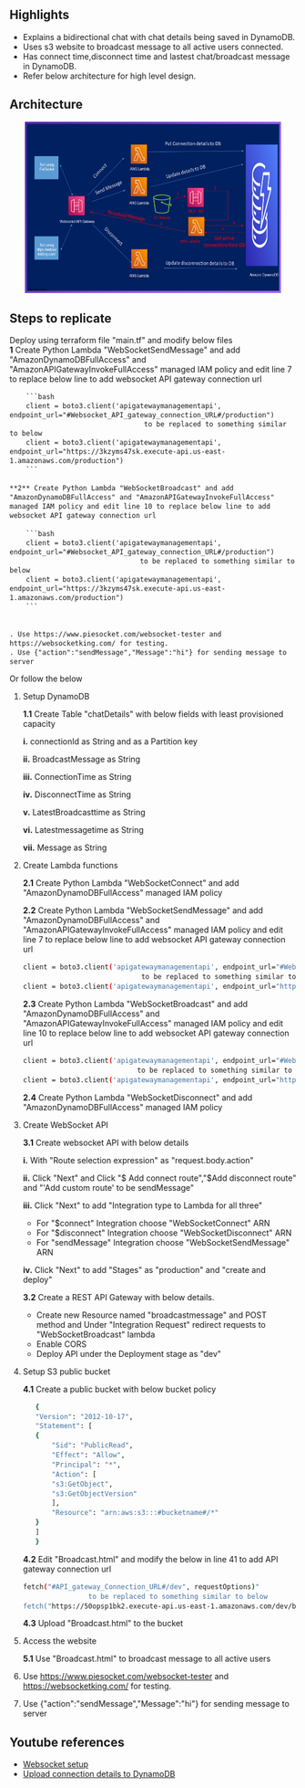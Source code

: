 ## Highlights

* Explains a bidirectional chat with chat details being saved in DynamoDB.
* Uses s3 website to broadcast message to all active users connected.
* Has connect time,disconnect time and lastest chat/broadcast message in DynamoDB.
* Refer below architecture for high level design.

## Architecture
<p align="center">
  <img src="Slide.png" width="450" height="300" title="Architecture"> 
</p>

## Steps to replicate
  
Deploy using terraform file "main.tf" and modify below files  
    **1** Create Python Lambda "WebSocketSendMessage" and add "AmazonDynamoDBFullAccess" and "AmazonAPIGatewayInvokeFullAccess" managed IAM policy and edit line 7 to replace below line to add websocket API gateway connection url
      	
		```bash
		client = boto3.client('apigatewaymanagementapi', endpoint_url="#Websocket_API_gateway_connection_URL#/production")
									 to be replaced to something similar to below
		client = boto3.client('apigatewaymanagementapi', endpoint_url="https://3kzyms47sk.execute-api.us-east-1.amazonaws.com/production")
		```

    **2** Create Python Lambda "WebSocketBroadcast" and add "AmazonDynamoDBFullAccess" and "AmazonAPIGatewayInvokeFullAccess" managed IAM policy and edit line 10 to replace below line to add websocket API gateway connection url
      
		```bash
		client = boto3.client('apigatewaymanagementapi', endpoint_url="#Websocket_API_gateway_connection_URL#/production")
									to be replaced to something similar to below
		client = boto3.client('apigatewaymanagementapi', endpoint_url="https://3kzyms47sk.execute-api.us-east-1.amazonaws.com/production")
		```
    
	
	. Use https://www.piesocket.com/websocket-tester and https://websocketking.com/ for testing.
	. Use {"action":"sendMessage","Message":"hi"} for sending message to server
  
  
  
  Or follow the below
  
  
  
  1. Setup DynamoDB
  
     **1.1** Create Table "chatDetails" with below fields with least provisioned capacity
     
	    **i.** connectionId as String and as a Partition key
		
	    **ii.** BroadcastMessage as String
		
	    **iii.** ConnectionTime as String
		
	    **iv.** DisconnectTime as String

	    **v.** LatestBroadcasttime as String

	    **vi.** Latestmessagetime as String

	    **vii.** Message as String		
		
  2. Create Lambda functions
  
      **2.1** Create Python Lambda "WebSocketConnect" and add "AmazonDynamoDBFullAccess" managed IAM policy 
      
      **2.2** Create Python Lambda "WebSocketSendMessage" and add "AmazonDynamoDBFullAccess" and "AmazonAPIGatewayInvokeFullAccess" managed IAM policy and edit line 7 to replace below line to add websocket API gateway connection url
      	
		```bash
		client = boto3.client('apigatewaymanagementapi', endpoint_url="#Websocket_API_gateway_connection_URL#/production")
									 to be replaced to something similar to below
		client = boto3.client('apigatewaymanagementapi', endpoint_url="https://3kzyms47sk.execute-api.us-east-1.amazonaws.com/production")
		```

      **2.3** Create Python Lambda "WebSocketBroadcast" and add "AmazonDynamoDBFullAccess" and "AmazonAPIGatewayInvokeFullAccess" managed IAM policy and edit line 10 to replace below line to add websocket API gateway connection url
      
		```bash
		client = boto3.client('apigatewaymanagementapi', endpoint_url="#Websocket_API_gateway_connection_URL#/production")
									to be replaced to something similar to below
		client = boto3.client('apigatewaymanagementapi', endpoint_url="https://3kzyms47sk.execute-api.us-east-1.amazonaws.com/production")
		```
				
      **2.4** Create Python Lambda "WebSocketDisconnect" and add "AmazonDynamoDBFullAccess" managed IAM policy

  3. Create WebSocket API
  
       **3.1** Create websocket API with below details
       
		**i.** With "Route selection expression" as "request.body.action"
		
		**ii.** Click "Next" and Click "$ Add connect route","$Add disconnect route" and "'Add custom route' to be sendMessage"
		
		**iii.** Click "Next" to add "Integration type to Lambda for all three"
		
		* For "$connect" Integration choose "WebSocketConnect" ARN
		* For "$disconnect" Integration choose "WebSocketDisconnect" ARN
		* For "sendMessage" Integration choose "WebSocketSendMessage" ARN
		
		**iv.** Click "Next" to add "Stages" as "production" and "create and deploy"
		
       **3.2** Create a REST API Gateway with below details.
       
	    * Create new Resource named "broadcastmessage" and POST method and Under "Integration Request" redirect requests to "WebSocketBroadcast" lambda 
		* Enable CORS
		* Deploy API under the Deployment stage as "dev"
		
  4. Setup S3 public bucket

       **4.1** Create a public bucket with below bucket policy
	 ```bash
		{
	    "Version": "2012-10-17",
	    "Statement": [
		{
		    "Sid": "PublicRead",
		    "Effect": "Allow",
		    "Principal": "*",
		    "Action": [
			"s3:GetObject",
			"s3:GetObjectVersion"
		    ],
		    "Resource": "arn:aws:s3:::#bucketname#/*"
		}
	    ]
		}
	  ```
	
       **4.2**  Edit "Broadcast.html" and modify the below in line 41 to add API gateway connection url   
        ```bash
		fetch("#API_gateway_Connection_URL#/dev", requestOptions)"
						to be replaced to something similar to below	
		fetch("https://50opsp1bk2.execute-api.us-east-1.amazonaws.com/dev/broadcastmessage", requestOptions)
		```
		
       **4.3**  Upload "Broadcast.html" to the bucket
   
  5. Access the website

      **5.1**  Use "Broadcast.html" to broadcast message to all active users

  5. Use https://www.piesocket.com/websocket-tester and https://websocketking.com/ for testing.
  6. Use {"action":"sendMessage","Message":"hi"} for sending message to server
      

## Youtube references

<!-- YOUTUBE:START -->
- [Websocket setup](https://www.youtube.com/watch?v=FIrzkt7kH80&t=37s)
- [Upload connection details to DynamoDB](https://www.youtube.com/watch?v=n5XFPLo4Bbw&t=2692s)
<!-- YOUTUBE:END -->


<!-- 1. item1
1. item2
    1. subitem1
    2. subitem2 -->

